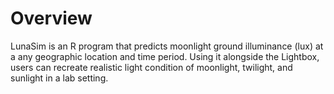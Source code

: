 # Overview

LunaSim is an R program that predicts moonlight ground illuminance (lux) at a any geographic location and time period.
Using it alongside the Lightbox, users can recreate realistic light condition of moonlight, twilight, and sunlight in a lab setting.

```{tableofcontents}

```
